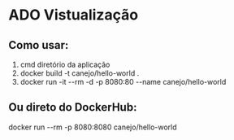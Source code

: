 # ADO Vistualização

## Como usar:
1. cmd diretório da aplicação
2. docker build -t canejo/hello-world .
3. docker run -it --rm -d -p 8080:80 --name canejo/hello-world

## Ou direto do DockerHub:
docker run --rm -p 8080:8080 canejo/hello-world